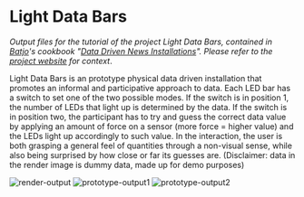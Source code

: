 # Light Data Bars
*Output files for the tutorial of the project Light Data Bars, contained in [Batjo](http://batjo.eu)'s cookbook "[Data Driven News Installations](http://batjo.eu/cookbook/light-bars/)". Please refer to the [project website](http://batjo.eu/cookbook) for context*.

Light Data Bars is an prototype physical data driven installation that promotes an informal and participative approach to data. Each LED bar has a switch to set one of the two possible modes. If the switch is in position 1, the number of LEDs that light up is determined by the data. If the switch is in position two, the participant has to try and guess the correct data value by applying an amount of force on a sensor (more force = higher value) and the LEDs light up accordingly to such value. In the interaction, the user is both grasping a general feel of quantities through a non-visual sense, while also being surprised by how close or far its guesses are.
(Disclaimer: data in the render image is dummy data, made up for demo purposes)

![render-output](/final-output.png)
![prototype-output1](/prototype-output1.png)
![prototype-output2](/prototype-output2.jpg)
